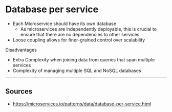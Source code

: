 # Database per service
* Each Microservice should have its own database
	* As microservices are independently deployable, this is crucial to ensure that there are no dependencies to other services
* Loose coupling allows for finer-grained control over scalability

Disadvantages
* Extra Complexity when joining data from queries that span multiple services
* Complexity of managing multiple SQL and NoSQL databases

<hr>

## Sources
* https://microservices.io/patterns/data/database-per-service.html